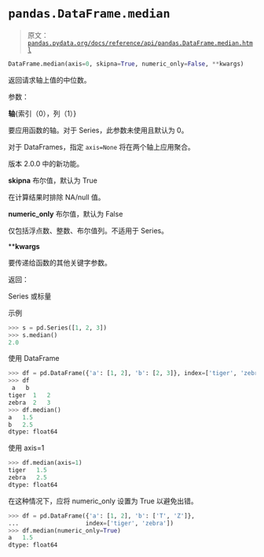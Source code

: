 # `pandas.DataFrame.median`

> 原文：[`pandas.pydata.org/docs/reference/api/pandas.DataFrame.median.html`](https://pandas.pydata.org/docs/reference/api/pandas.DataFrame.median.html)

```py
DataFrame.median(axis=0, skipna=True, numeric_only=False, **kwargs)
```

返回请求轴上值的中位数。

参数：

**轴**{索引（0），列（1）}

要应用函数的轴。对于 Series，此参数未使用且默认为 0。

对于 DataFrames，指定 `axis=None` 将在两个轴上应用聚合。

版本 2.0.0 中的新功能。

**skipna** 布尔值，默认为 True

在计算结果时排除 NA/null 值。

**numeric_only** 布尔值，默认为 False

仅包括浮点数、整数、布尔值列。不适用于 Series。

****kwargs**

要传递给函数的其他关键字参数。

返回：

Series 或标量

示例

```py
>>> s = pd.Series([1, 2, 3])
>>> s.median()
2.0 
```

使用 DataFrame

```py
>>> df = pd.DataFrame({'a': [1, 2], 'b': [2, 3]}, index=['tiger', 'zebra'])
>>> df
 a   b
tiger  1   2
zebra  2   3
>>> df.median()
a   1.5
b   2.5
dtype: float64 
```

使用 axis=1

```py
>>> df.median(axis=1)
tiger   1.5
zebra   2.5
dtype: float64 
```

在这种情况下，应将 numeric_only 设置为 True 以避免出错。

```py
>>> df = pd.DataFrame({'a': [1, 2], 'b': ['T', 'Z']},
...                   index=['tiger', 'zebra'])
>>> df.median(numeric_only=True)
a   1.5
dtype: float64 
```

